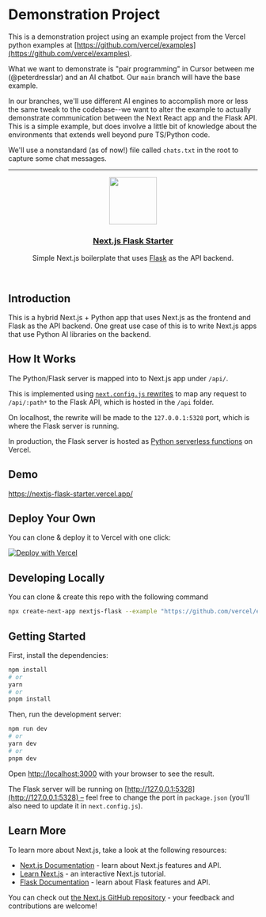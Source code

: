 # Demonstration Project

This is a demonstration project using an example project from the Vercel python examples at [https://github.com/vercel/examples](https://github.com/vercel/examples).

What we want to demonstrate is "pair programming" in Cursor between me (@peterdresslar) and an AI chatbot. Our `main` branch will have the base example.

In our branches, we'll use different AI engines to accomplish more or less the same tweak to the codebase--we want to alter the example to actually demonstrate communication between the Next React app and the Flask API. This is a simple example, but does involve a little bit of knowledge about the environments that extends well beyond pure TS/Python code. 

We'll use a nonstandard (as of now!) file called `chats.txt` in the root to capture some chat messages.

---

<p align="center">
  <a href="https://nextjs-flask-starter.vercel.app/">
    <img src="https://assets.vercel.com/image/upload/v1588805858/repositories/vercel/logo.png" height="96">
    <h3 align="center">Next.js Flask Starter</h3>
  </a>
</p>

<p align="center">Simple Next.js boilerplate that uses <a href="https://flask.palletsprojects.com/">Flask</a> as the API backend.</p>

<br/>

## Introduction

This is a hybrid Next.js + Python app that uses Next.js as the frontend and Flask as the API backend. One great use case of this is to write Next.js apps that use Python AI libraries on the backend.

## How It Works

The Python/Flask server is mapped into to Next.js app under `/api/`.

This is implemented using [`next.config.js` rewrites](https://github.com/vercel/examples/blob/main/python/nextjs-flask/next.config.js) to map any request to `/api/:path*` to the Flask API, which is hosted in the `/api` folder.

On localhost, the rewrite will be made to the `127.0.0.1:5328` port, which is where the Flask server is running.

In production, the Flask server is hosted as [Python serverless functions](https://vercel.com/docs/concepts/functions/serverless-functions/runtimes/python) on Vercel.

## Demo

https://nextjs-flask-starter.vercel.app/

## Deploy Your Own

You can clone & deploy it to Vercel with one click:

[![Deploy with Vercel](https://vercel.com/button)](https://vercel.com/new/clone?demo-title=Next.js%20Flask%20Starter&demo-description=Simple%20Next.js%20boilerplate%20that%20uses%20Flask%20as%20the%20API%20backend.&demo-url=https%3A%2F%2Fnextjs-flask-starter.vercel.app%2F&demo-image=%2F%2Fimages.ctfassets.net%2Fe5382hct74si%2F795TzKM3irWu6KBCUPpPz%2F44e0c6622097b1eea9b48f732bf75d08%2FCleanShot_2023-05-23_at_12.02.15.png&project-name=Next.js%20Flask%20Starter&repository-name=nextjs-flask-starter&repository-url=https%3A%2F%2Fgithub.com%2Fvercel%2Fexamples%2Ftree%2Fmain%2Fpython%2Fnextjs-flask&from=vercel-examples-repo)

## Developing Locally

You can clone & create this repo with the following command

```bash
npx create-next-app nextjs-flask --example "https://github.com/vercel/examples/tree/main/python/nextjs-flask"
```

## Getting Started

First, install the dependencies:

```bash
npm install
# or
yarn
# or
pnpm install
```

Then, run the development server:

```bash
npm run dev
# or
yarn dev
# or
pnpm dev
```

Open [http://localhost:3000](http://localhost:3000) with your browser to see the result.

The Flask server will be running on [http://127.0.0.1:5328](http://127.0.0.1:5328) – feel free to change the port in `package.json` (you'll also need to update it in `next.config.js`).

## Learn More

To learn more about Next.js, take a look at the following resources:

- [Next.js Documentation](https://nextjs.org/docs) - learn about Next.js features and API.
- [Learn Next.js](https://nextjs.org/learn) - an interactive Next.js tutorial.
- [Flask Documentation](https://flask.palletsprojects.com/en/1.1.x/) - learn about Flask features and API.

You can check out [the Next.js GitHub repository](https://github.com/vercel/next.js/) - your feedback and contributions are welcome!
